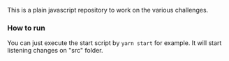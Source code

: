This is a plain javascript repository to work on the various challenges.

### How to run
You can just execute the start script by `yarn start` for example. It will start listening changes on "src" folder.
